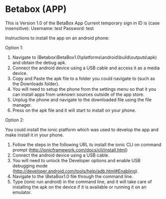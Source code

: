 # Betabox (APP)
This is Version 1.0 of the BetaBox App
Current temporary sign in ID is (case insensitive):
Username: test
Password: test

Instructions to install the app on an android phone:

Option 1:

1. Navigate to (Betabox\BetaBox1.0\platforms\android\build\outputs\apk) and obtain the debug apk.
2. Connect the android device using a USB cable and access it as a media device.
3. Copy and Paste the apk file to a folder you could navigate to (such as the Downloads folder).
4. You will need to setup the phone from the settings menu so that it you can install apps from unknown sources outside of the app store.
5. Unplug the phone and navigate to the downloaded file using the file manager.
6. Press on the apk file and it will start to install on your phone.

Option 2:

You could install the ionic platform which was used to develop the app and make install it in your phone.

1. Follow the steps in the following URL to install the ionic CLI on command prompt (http://ionicframework.com/docs/cli/install.html)
2. Connect the android device using a USB cable.
3. You will need to unlock the Developer options and enable USB debugging mode (http://developer.android.com/tools/help/adb.html#Enabling).
4. Navigate to the \BetaBox1.0 file through the command line.
5. Type (ionic run android) in the command line, and it will take care of installing the apk on the device if it is available or running it on an emulator.
